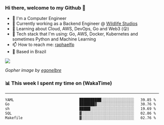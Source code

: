 ### Hi there, welcome to my Github 👋

- 📖 I'm a Computer Engineer
- 🔭 Currently working as a Backend Engineer @ [Wildlife Studios](https://wildlifestudios.com/)
- 🌱 Learning about Cloud, AWS, DevOps, Go and Web3 (😲)
- 🚀 Tech stack that I'm using: Go, AWS, Docker, Kubernetes and sometimes Python and Machine Learning
- 📫 How to reach me: [raphaelfp](https://linkedin.com/in/raphaelfp)
- 🏡 Based in Brazil

![](https://github.com/raphaelfp/gophers/blob/master/.thumb/animation/morning-coffee-3x.gif)

*Gopher image by [egonelbre](https://github.com/egonelbre/)*

### 📊 This week I spent my time on (WakaTime)

---

<!--START_SECTION:waka-->

```txt
YAML                              ██████████░░░░░░░░░░░░░░░   39.85 %
Go                                ███████▓░░░░░░░░░░░░░░░░░   30.76 %
sh                                █████░░░░░░░░░░░░░░░░░░░░   19.69 %
SQL                               ▓░░░░░░░░░░░░░░░░░░░░░░░░   02.86 %
Makefile                          ▓░░░░░░░░░░░░░░░░░░░░░░░░   02.76 %
```

<!--END_SECTION:waka-->
